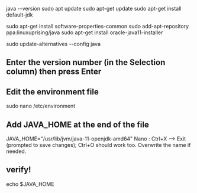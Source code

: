 java --version
sudo apt update
sudo apt-get update
sudo apt-get install default-jdk

sudo apt-get install software-properties-common
sudo add-apt-repository ppa:linuxuprising/java
sudo apt-get install oracle-java11-installer

sudo update-alternatives --config java
## Enter the version number (in the Selection column) then press Enter
## Edit the environment file 
sudo nano /etc/environment
## Add JAVA_HOME at the end of the file
JAVA_HOME="/usr/lib/jvm/java-11-openjdk-amd64"
Nano : Ctrl+X --> Exit (prompted to save changes); Ctrl+O should work too. Overwrite the name if needed.
## verify!
echo $JAVA_HOME
